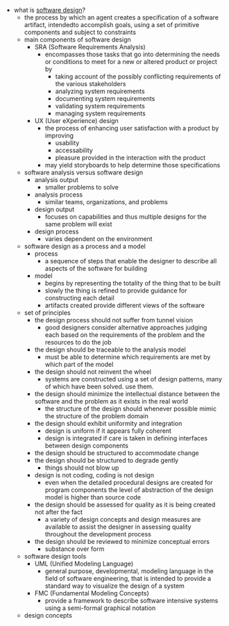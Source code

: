 
* what is [software design](https://en.wikipedia.org/wiki/Software_design)?
    * the process by which an agent creates a specification of a software artifact, intendedto accomplish goals, using a set of primitive components and subject to constraints
    * main components of software design
        * SRA (Software Requirements Analysis)
            * encompasses those tasks that go into determining the needs or conditions to meet for a new or altered product or project by
                * taking account of the possibly conflicting requirements of the various stakeholders
                * analyzing system requirements
                * documenting system requirements
                * validating system requirements
                * managing system requirements
        * UX (User eXperience) design
            * the process of enhancing user satisfaction with a product by improving
                * usability
                * accessability 
                * pleasure provided in the interaction with the product 
            * may yield storyboards to help determine those specifications 
    * software analysis versus software design
        * analysis output
            * smaller problems to solve
        * analysis process
            * similar teams, organizations, and problems
        * design output
            * focuses on capabilities and thus multiple designs for the same problem will exist
        * design process
            * varies dependent on the environment 
    * software design as a process and a model
        * process
            * a sequence of steps that enable the designer to describe all aspects of the software for building 
        * model
            * begins by representing the totality of the thing that to be built 
            * slowly the thing is refined to provide guidance for constructing each detail
            * artifacts created provide different views of the software
    * set of principles
        * the design process should not suffer from tunnel vision
            * good designers consider alternative approaches judging each based on the requirements of the problem and the resources to do the job
        * the design should be traceable to the analysis model 
            * must be able to determine which requirements are met by which part of the model
        * the design should not reinvent the wheel
            * systems are constructed using a set of design patterns, many of which have been solved. use them. 
        * the design should minimize the intellectual distance between the software and the problem as it exists in the real world
            * the structure of the design should whenever possible mimic the structure of the problem domain
        * the design should exhibit uniformity and integration
            * design is uniform if it appears fully coherent 
            * design is integrated if care is taken in defining interfaces between design components
        * the design should be structured to accommodate change
        * the design should be structured to degrade gently 
            * things should not blow up
        * design is not coding, coding is not design
            * even when the detailed procedural designs are created for program components the level of abstraction of the design model is higher than source code
        * the design should be assessed for quality as it is being created not after the fact
            * a variety of design concepts and design measures are available to assist the designer in assessing quality throughout the development process
        * the design should be reviewed to minimize conceptual errors
            * substance over form
    * software design tools
        * UML (Unified Modeling Language)
            * general purpose, developmental, modeling language in the field of software engineering, that is intended to provide a standard way to visualize the design of a system
        * FMC (Fundamental Modeling Concepts)
            * provide a framework to describe software intensive systems using a semi-formal graphical notation
    * design concepts             








